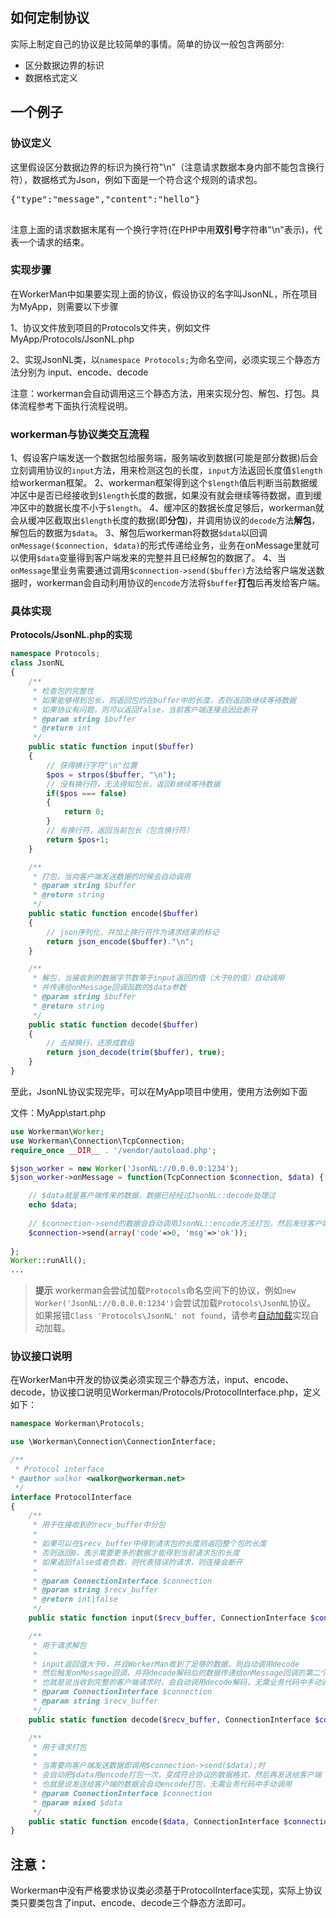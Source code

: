 ## 如何定制协议

实际上制定自己的协议是比较简单的事情。简单的协议一般包含两部分:
 * 区分数据边界的标识
 * 数据格式定义

## 一个例子

### 协议定义
这里假设区分数据边界的标识为换行符"\n"（注意请求数据本身内部不能包含换行符），数据格式为Json，例如下面是一个符合这个规则的请求包。

<pre>
{"type":"message","content":"hello"}

</pre>

注意上面的请求数据末尾有一个换行字符(在PHP中用**双引号**字符串"\n"表示)，代表一个请求的结束。

### 实现步骤
在WorkerMan中如果要实现上面的协议，假设协议的名字叫JsonNL，所在项目为MyApp，则需要以下步骤

1、协议文件放到项目的Protocols文件夹，例如文件MyApp/Protocols/JsonNL.php

2、实现JsonNL类，以```namespace Protocols;```为命名空间，必须实现三个静态方法分别为 input、encode、decode

注意：workerman会自动调用这三个静态方法，用来实现分包、解包、打包。具体流程参考下面执行流程说明。

### workerman与协议类交互流程
1、假设客户端发送一个数据包给服务端，服务端收到数据(可能是部分数据)后会立刻调用协议的```input```方法，用来检测这包的长度，```input```方法返回长度值```$length```给workerman框架。
2、workerman框架得到这个```$length```值后判断当前数据缓冲区中是否已经接收到```$length```长度的数据，如果没有就会继续等待数据，直到缓冲区中的数据长度不小于```$length```。
4、缓冲区的数据长度足够后，workerman就会从缓冲区截取出```$length```长度的数据(即**分包**)，并调用协议的```decode```方法**解包**，解包后的数据为```$data```。
3、解包后workerman将数据```$data```以回调```onMessage($connection, $data)```的形式传递给业务，业务在onMessage里就可以使用```$data```变量得到客户端发来的完整并且已经解包的数据了。
4、当```onMessage```里业务需要通过调用```$connection->send($buffer)```方法给客户端发送数据时，workerman会自动利用协议的```encode```方法将```$buffer```**打包**后再发给客户端。

### 具体实现

**Protocols/JsonNL.php的实现**

```php
namespace Protocols;
class JsonNL
{
    /**
     * 检查包的完整性
     * 如果能够得到包长，则返回包的在buffer中的长度，否则返回0继续等待数据
     * 如果协议有问题，则可以返回false，当前客户端连接会因此断开
     * @param string $buffer
     * @return int
     */
    public static function input($buffer)
    {
        // 获得换行字符"\n"位置
        $pos = strpos($buffer, "\n");
        // 没有换行符，无法得知包长，返回0继续等待数据
        if($pos === false)
        {
            return 0;
        }
        // 有换行符，返回当前包长（包含换行符）
        return $pos+1;
    }

    /**
     * 打包，当向客户端发送数据的时候会自动调用
     * @param string $buffer
     * @return string
     */
    public static function encode($buffer)
    {
        // json序列化，并加上换行符作为请求结束的标记
        return json_encode($buffer)."\n";
    }

    /**
     * 解包，当接收到的数据字节数等于input返回的值（大于0的值）自动调用
     * 并传递给onMessage回调函数的$data参数
     * @param string $buffer
     * @return string
     */
    public static function decode($buffer)
    {
        // 去掉换行，还原成数组
        return json_decode(trim($buffer), true);
    }
}
```

至此，JsonNL协议实现完毕，可以在MyApp项目中使用，使用方法例如下面

文件：MyApp\start.php
```php
use Workerman\Worker;
use Workerman\Connection\TcpConnection;
require_once __DIR__ . '/vendor/autoload.php';

$json_worker = new Worker('JsonNL://0.0.0.0:1234');
$json_worker->onMessage = function(TcpConnection $connection, $data) {

    // $data就是客户端传来的数据，数据已经经过JsonNL::decode处理过
    echo $data;
    
    // $connection->send的数据会自动调用JsonNL::encode方法打包，然后发往客户端
    $connection->send(array('code'=>0, 'msg'=>'ok'));
    
};
Worker::runAll();
...
```

> **提示**
> workerman会尝试加载`Protocols`命名空间下的协议，例如`new Worker('JsonNL://0.0.0.0:1234')`会尝试加载`Protocols\JsonNL`协议。
> 如果报错`Class 'Protocols\JsonNL' not found`，请参考[自动加载](../faq/autoload.md)实现自动加载。

### 协议接口说明
在WorkerMan中开发的协议类必须实现三个静态方法，input、encode、decode，协议接口说明见Workerman/Protocols/ProtocolInterface.php，定义如下：
```php
namespace Workerman\Protocols;

use \Workerman\Connection\ConnectionInterface;

/**
 * Protocol interface
* @author walkor <walkor@workerman.net>
 */
interface ProtocolInterface
{
    /**
     * 用于在接收到的recv_buffer中分包
     *
     * 如果可以在$recv_buffer中得到请求包的长度则返回整个包的长度
     * 否则返回0，表示需要更多的数据才能得到当前请求包的长度
     * 如果返回false或者负数，则代表错误的请求，则连接会断开
     *
     * @param ConnectionInterface $connection
     * @param string $recv_buffer
     * @return int|false
     */
    public static function input($recv_buffer, ConnectionInterface $connection);

    /**
     * 用于请求解包
     *
     * input返回值大于0，并且WorkerMan收到了足够的数据，则自动调用decode
     * 然后触发onMessage回调，并将decode解码后的数据传递给onMessage回调的第二个参数
     * 也就是说当收到完整的客户端请求时，会自动调用decode解码，无需业务代码中手动调用
     * @param ConnectionInterface $connection
     * @param string $recv_buffer
     */
    public static function decode($recv_buffer, ConnectionInterface $connection);

    /**
     * 用于请求打包
     *
     * 当需要向客户端发送数据即调用$connection->send($data);时
     * 会自动把$data用encode打包一次，变成符合协议的数据格式，然后再发送给客户端
     * 也就是说发送给客户端的数据会自动encode打包，无需业务代码中手动调用
     * @param ConnectionInterface $connection
     * @param mixed $data
     */
    public static function encode($data, ConnectionInterface $connection);
}
```

## 注意：
Workerman中没有严格要求协议类必须基于ProtocolInterface实现，实际上协议类只要类包含了input、encode、decode三个静态方法即可。









